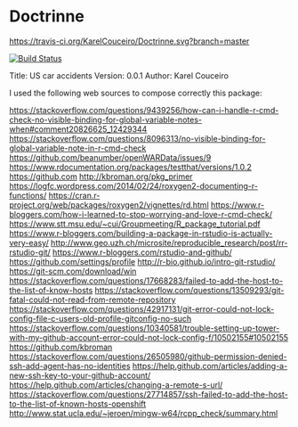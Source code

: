 # Doctrinne

https://travis-ci.org/KarelCouceiro/Doctrinne.svg?branch=master

[![Build Status](https://travis-ci.org/KarelCouceiro/Doctrinne.svg?branch=master)](https://travis-ci.org/KarelCouceiro/Doctrinne)

Title: US car accidents 
Version: 0.0.1
Author: Karel Couceiro


I used the following web sources to compose correctly this package:

https://stackoverflow.com/questions/9439256/how-can-i-handle-r-cmd-check-no-visible-binding-for-global-variable-notes-when#comment20826625_12429344
https://stackoverflow.com/questions/8096313/no-visible-binding-for-global-variable-note-in-r-cmd-check
https://github.com/beanumber/openWARData/issues/9
https://www.rdocumentation.org/packages/testthat/versions/1.0.2
https://github.com
http://kbroman.org/pkg_primer
https://logfc.wordpress.com/2014/02/24/roxygen2-documenting-r-functions/
https://cran.r-project.org/web/packages/roxygen2/vignettes/rd.html
https://www.r-bloggers.com/how-i-learned-to-stop-worrying-and-love-r-cmd-check/
https://www.stt.msu.edu/~cui/Groupmeeting/R_package_tutorial.pdf
https://www.r-bloggers.com/building-a-package-in-rstudio-is-actually-very-easy/
http://www.geo.uzh.ch/microsite/reproducible_research/post/rr-rstudio-git/
https://www.r-bloggers.com/rstudio-and-github/
https://github.com/settings/profile
http://r-bio.github.io/intro-git-rstudio/
https://git-scm.com/download/win
https://stackoverflow.com/questions/17668283/failed-to-add-the-host-to-the-list-of-know-hosts
https://stackoverflow.com/questions/13509293/git-fatal-could-not-read-from-remote-repository
https://stackoverflow.com/questions/42917131/git-error-could-not-lock-config-file-c-users-old-profile-gitconfig-no-such
https://stackoverflow.com/questions/10340581/trouble-setting-up-tower-with-my-github-account-error-could-not-lock-config-f/10502155#10502155
https://github.com/kbroman
https://stackoverflow.com/questions/26505980/github-permission-denied-ssh-add-agent-has-no-identities
https://help.github.com/articles/adding-a-new-ssh-key-to-your-github-account/
https://help.github.com/articles/changing-a-remote-s-url/
https://stackoverflow.com/questions/27714857/ssh-failed-to-add-the-host-to-the-list-of-known-hosts-openshift
http://www.stat.ucla.edu/~jeroen/mingw-w64/rcpp_check/summary.html














